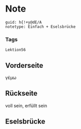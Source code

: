 # Note
```
guid: h{!+y@dE/A
notetype: Einfach + Eselsbrücke
```

### Tags
```
Lektion56
```

## Vorderseite
γέμω

## Rückseite
voll sein, erfüllt sein

## Eselsbrücke

